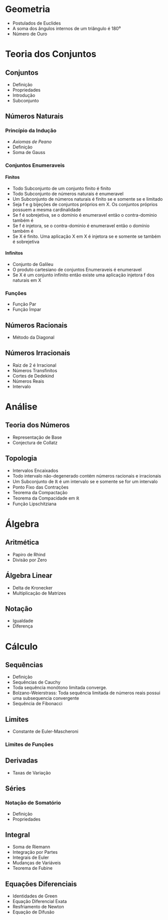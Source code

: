 # Geometria

- Postulados de Euclides
- A soma dos ângulos internos de um triângulo é 180⁰
- Número de Ouro 

# Teoria dos Conjuntos

## Conjuntos

- Definição
- Propriedades
- Introdução
- Subconjunto

## Números Naturais

### Princípio da Indução

- *Axiomas de Peano*
- Definição
- Soma de Gauss

### Conjuntos Enumeraveis

#### Finitos

- Todo Subconjunto de um conjunto finito é finito
- Todo Subconjunto de números naturais é enumeravel
- Um Subconjunto de números naturais é finito se e somente se e limitado
- Seja f e g bijeções de conjuntos próprios em X. Os conjuntos próprios possuem a mesma cardinalidade
- Se f é sobrejetiva, se o domínio é enumeravel então o contra-dominio também é
- Se f é injetora, se o contra-dominio é enumeravel então o domínio também é 
- Se X é finito. Uma aplicação X em X é injetora se e somente se também é sobrejetiva

#### Infinitos

- Conjunto de Galileu
- O produto cartesiano de conjuntos Enumeraveis é enumeravel
- Se X é um conjunto infinito então existe uma aplicação injetora f dos naturais em X

### Funções

- Função Par
- Função Ímpar

## Números Racionais

- Método da Diagonal

## Números Irracionais

- Raiz de 2 é Irracional
- Números Transfinitos
- Cortes de Dedekind
- Números Reais
- Intervalo


# Análise

## Teoria dos Números

- Representação de Base
- Conjectura de Collatz

## Topologia

- Intervalos Encaixados
- Todo intervalo não-degenerado contém números racionais e irracionais
- Um Subconjunto de ℝ é um intervalo se e somente se for um intervalo
- Ponto Fixo das Contrações 
- Teorema da Compactação
- Teorema da Compacidade em ℝ
- Função Lipschitziana

# Álgebra

## Aritmética

- Papiro de Rhind
- Divisão por Zero

## Álgebra Linear

- Delta de Kronecker
- Multiplicação de Matrizes

## Notação

- Igualdade
- Diferença

# Cálculo 

## Sequências

- Definição
- Sequências de Cauchy
- Toda sequência monótono limitada converge.
- Bolzano-Weierstrass: Toda sequência limitada de números reais possui uma subsequencia convergente
- Sequência de Fibonacci

## Limites

- Constante de Euler-Mascheroni

### Limites de Funções

## Derivadas

- Taxas de Variação

## Séries

### Notação de Somatório

- Definição 
- Propriedades

## Integral

- Soma de Riemann
- Integração por Partes
- Integrais de Euler
- Mudanças de Variáveis
- Teorema de Fubine

## Equações Diferenciais

- Identidades de Green
- Equação Diferencial Exata
- Resfriamento de Newton
- Equação de Difusão